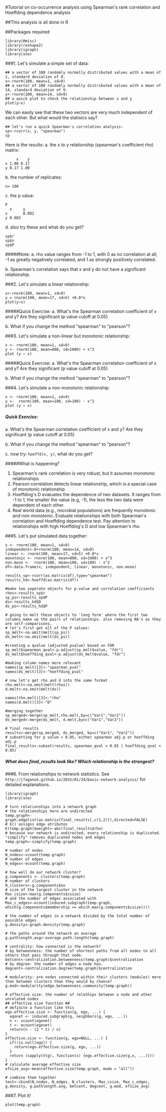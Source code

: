 #Tutorial on co-occurrence analysis using Spearman's rank correlation and Hoeffding dependence analysis

##This analysis is all done in R

##Packages required:
```
library(Hmisc)
library(reshape2)
library(igraph)
library(sna)
```

###1. Let's simulate a simple set of data:
```
## a vector of 100 randomly normally distributed values with a mean of 1, standard deviation of 9.  
x<-rnorm(100, mean=1, sd=9)
## a vector of 100 randomly normally distributed values with a mean of 14, standard deviation of 9.  
y<-rnorm(100, mean=14, sd=9)
## a quick plot to check the relationship between x and y
plot(y~x)
```
We can easily see that these two vectors are very much independent of each other.
But what would the statisics say?
```
## let's run a quick Spearman's correlation analysis:
sp<-rcorr(x, y, "spearman")
sp
```
Here is the results:
a. the x to y relationship (spearman's coefficient rho)  matrix:
```
     x    y
x 1.00 0.17
y 0.17 1.00
```
b. the number of replicates:
```
n= 100 
```
c. the p value:
```
P
  x     y    
x       0.082
y 0.082   
```
d. also try these and what do you get?
```
sp$r
sp$n
sp$P
```
#####Note:
a. rho value ranges from -1 to 1, with 0 as no correlation at all, -1 as greatly negatively correlated, and 1 as strongly positively correlated.

b. Spearman's correlation says that x and y do not have a significant relationship.

###2. Let's simulate a linear relationship:
```
x<-rnorm(100, mean=1, sd=9)
y = rnorm(100, mean=17, sd=5) +0.8*x
plot(y~x)
```
#####Quick Exercise: 
a. What's the Spearman correlation coefficient of x and y? Are they significant (p value cutoff at 0.05)

b. What if you change the method "spearman" to "pearson"?

###3. Let's simulate a non-linear but monotonic relationship:
```
x <- rnorm(100, mean=1, sd=9)
y <- rnorm(100, mean=800, sd=1000) + x^3
plot (y ~ x)
```
#####Quick Exercise: 
a. What's the Spearman correlation coefficient of x and y? Are they significant (p value cutoff at 0.05)

b. What if you change the method "spearman" to "pearson"?

###4. Let's simulate a non-monotonic relationship:
```
x <- rnorm(100, mean=1, sd=9)
y <-  rnorm(100, mean=100, sd=100) - x^2
plot (y ~ x)
```
##### Quick Exercise: 
a. What's the Spearman correlation coefficient of x and y? Are they significant (p value cutoff at 0.05)

b. What if you change the method "spearman" to "pearson"?

c. now try: `hoeffd(x, y)`, what do you get?

#####What is happening?
1. Spearman's rank correlation is very robust, but it assumes monotonic relationships  
2. Pearson correlation detects linear relationship, which is a special case of monotonic relationship   
3. Hoeffding's D evaluates the dependence of two datasets. It ranges from -1 to 1, the smaller the value (e.g, -1), the less the two data were dependent of each other.    
4. Real world data (e.g., microbial populations) are frequently monotonic and non-monotonic. Evaluate relationships with both Spearman's correlation and Hoeffding dependence test. Pay attention to relationships with high Hoeffding's D and low Spearman's rho. 


###5. Let's put simulated data together:
```
x <- rnorm(100, mean=1, sd=9)
independent<-0+rnorm(100, mean=14, sd=9)
linear <- rnorm(100, mean=17, sd=5) +0.8*x
monotonic <- rnorm(100, mean=800, sd=1000) + x^3
non.mono <-  rnorm(100, mean=100, sd=100) - x^2
df<-data.frame(x, independent, linear, monotonic, non.mono)

results_sp<-rcorr(as.matrix(df),type="spearman")
results_hd<-hoeffd(as.matrix(df))
        
#make two seperate objects for p-value and correlation coefficients
rhos<-results_sp$r
sp_ps<-results_sp$P
ds<-results_hd$D
ds_ps<-results_hd$P

# going to melt these objects to 'long form' where the first two columns make up the pairs of relationships. also removing NA's as they are self-comparisons.
# let's first get all of the P values:
sp_melt<-na.omit(melt(sp_ps))
ds_melt<-na.omit(melt(ds_ps))

#creating a qvalue (adjusted pvalue) based on FDR
sp_melt$spearman_qval<-p.adjust(sp_melt$value, "fdr")
ds_melt$hoeffding_qval<-p.adjust(ds_melt$value, "fdr")

#making column names more relevant
names(sp_melt)[3]<-"spearman_pval"
names(ds_melt)[3]<-"hoeffding_pval"

# now let's get rho and d into the same format
rho.melt<-na.omit(melt(rhos))
d.melt<-na.omit(melt(ds))

names(rho.melt)[3]<-"rho"
names(d.melt)[3]<-"D"

#merging together 
sp_merged<-merge(sp_melt,rho.melt,by=c("Var1","Var2"))
ds_merged<-merge(ds_melt, d.melt,by=c("Var1","Var2"))

# final results
results<-merge(sp_merged, ds_merged, by=c("Var1", "Var2"))
# subsetting for p value < 0.05, either spearman adj.p or hoeffding adj.p
final_results<-subset(results, spearman_qval < 0.05 | hoeffding_qval < 0.05)
```
##### What does final_results look like? Which relationship is the strongest?

###6. From relationships to network statistics. See `http://jfaganuk.github.io/2015/01/24/basic-network-analysis/` for detailed explanations.
```
library(igraph)
library(sna)

# turn relationships into a network graph
# the relationships here are undirected
temp.graph<-graph.edgelist(as.matrix(final_results[,c(1,2)]),directed=FALSE)
# E() assigns edge atributes
E(temp.graph)$weight<-abs(final_results$rho)
# because our network is undirected, every relationship is duplicated. "simplify" removes duplicated nodes and edges
temp.graph<-simplify(temp.graph)

# number of nodes
N_nodes<-vcount(temp.graph)
# number of edges
N_edges<-ecount(temp.graph)

# how well do our network cluster?
g.components <- clusters(temp.graph)
# number of clusters
N_clusters<-g.components$no
# size of the largest cluster in the network
Max_csize<-max(g.components$csize)
# and the number of edges associated with
Max_c_edges<-ecount(induced.subgraph(temp.graph, which(g.components$membership == which.max(g.components$csize))))

# the number of edges in a network divided by the total number of possible edges
g.density<-graph.density(temp.graph)

# the paths around the network on average
g.pathlength.avg<-average.path.length(temp.graph)

# centrality: how connected is the network?
# by betweenness: the number of shortest paths from all nodes to all others that pass through that node.
betcent<-centralization.betweenness(temp.graph)$centralization
# by degree: the number of edges a node has.
degcent<-centralization.degree(temp.graph)$centralization

# modularity: are nodes connected within their clusters (modules) more than between clusters than they would by chance?
g.mod<-modularity(edge.betweenness.community(temp.graph))

# effective size: the number of relathips between a node and other unrelated nodes
## effective size function ##
# definite a function like this
ego.effective.size <- function(g, ego, ...) {
  egonet <- induced.subgraph(g, neighbors(g, ego, ...))
  n <- vcount(egonet)
  t <- ecount(egonet)
  return(n - (2 * t) / n)
}
effective.size <- function(g, ego=NULL, ...) {
  if(!is.null(ego)) {
    return(ego.effective.size(g, ego, ...))
  }
  return (sapply(V(g), function(x) {ego.effective.size(g,x, ...)}))
}
# calculate average effective size
efsize_avg<-mean(effective.size(temp.graph, mode = "all"))

# combine them together
test<-cbind(N_nodes, N_edges, N_clusters, Max_csize, Max_c_edges, g.density, g.pathlength.avg, betcent, degcent, g.mod, efsize_avg)
```

###7. Plot it!
```
plot(temp.graph)
```


